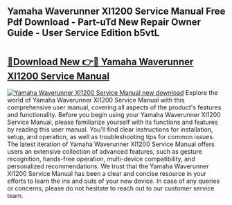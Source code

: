 ## Yamaha Waverunner Xl1200 Service Manual Free Pdf Download - Part-uTd New Repair Owner Guide - User Service Edition b5vtL

# <h2><a href="http://bc52364.oget.top/?id=Yamaha+Waverunner+Xl1200+Service+Manual">🔗Download New 👉🔴 Yamaha Waverunner Xl1200 Service Manual</a></h2>

[![Yamaha Waverunner Xl1200 Service Manual new download](https://i.imgur.com/5g1atiW.png)](http://bc52364.oget.top/?id=Yamaha+Waverunner+Xl1200+Service+Manual)
Explore the world of Yamaha Waverunner Xl1200 Service Manual with this comprehensive user manual, covering all aspects of the product's features and functionality. Before you begin using your Yamaha Waverunner Xl1200 Service Manual, please familiarize yourself with its functions and features by reading this user manual. You'll find clear instructions for installation, setup, and operation, as well as troubleshooting tips for common issues. The latest iteration of Yamaha Waverunner Xl1200 Service Manual offers users an extensive collection of advanced features, such as gesture recognition, hands-free operation, multi-device compatibility, and personalized recommendations. We trust that the Yamaha Waverunner Xl1200 Service Manual has been a clear and concise resource in your efforts to learn the ins and outs of your new device. In case of any queries or concerns, please do not hesitate to reach out to our customer service team.
